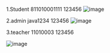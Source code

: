 1.Student
811010001111   123456
![image](https://github.com/ILoveCAmille/client/assets/93418879/0ccf6151-b677-4229-b481-e37b1902581b)

2.admin
java1234  123456
![image](https://github.com/ILoveCAmille/client/assets/93418879/6326bc5b-c363-4d17-8b6e-2d300c2905e2)



3.teacher
11010003  123456

![image](https://github.com/ILoveCAmille/client/assets/93418879/c0ba255c-57e6-4d22-b0f0-2bf97bd062db)

